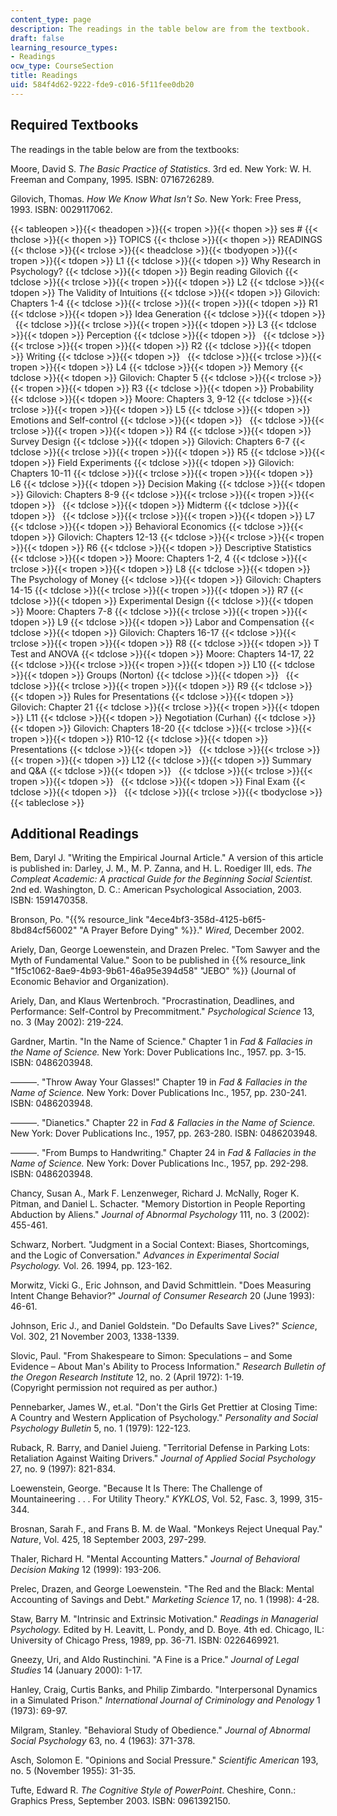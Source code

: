 ```yaml
---
content_type: page
description: The readings in the table below are from the textbook.
draft: false
learning_resource_types:
- Readings
ocw_type: CourseSection
title: Readings
uid: 584f4d62-9222-fde9-c016-5f11fee0db20
---
```

## Required Textbooks

The readings in the table below are from the textbooks:

Moore, David S. _The Basic Practice of Statistics_. 3rd ed. New York: W. H. Freeman and Company, 1995. ISBN: 0716726289.

Gilovich, Thomas. _How We Know What Isn't So_. New York: Free Press, 1993. ISBN: 0029117062.

{{< tableopen >}}{{< theadopen >}}{{< tropen >}}{{< thopen >}}
ses #
{{< thclose >}}{{< thopen >}}
TOPICS
{{< thclose >}}{{< thopen >}}
READINGS
{{< thclose >}}{{< trclose >}}{{< theadclose >}}{{< tbodyopen >}}{{< tropen >}}{{< tdopen >}}
L1
{{< tdclose >}}{{< tdopen >}}
Why Research in Psychology?
{{< tdclose >}}{{< tdopen >}}
Begin reading Gilovich
{{< tdclose >}}{{< trclose >}}{{< tropen >}}{{< tdopen >}}
L2
{{< tdclose >}}{{< tdopen >}}
The Validity of Intuitions
{{< tdclose >}}{{< tdopen >}}
Gilovich: Chapters 1-4
{{< tdclose >}}{{< trclose >}}{{< tropen >}}{{< tdopen >}}
R1
{{< tdclose >}}{{< tdopen >}}
Idea Generation
{{< tdclose >}}{{< tdopen >}}
 
{{< tdclose >}}{{< trclose >}}{{< tropen >}}{{< tdopen >}}
L3
{{< tdclose >}}{{< tdopen >}}
Perception
{{< tdclose >}}{{< tdopen >}}
 
{{< tdclose >}}{{< trclose >}}{{< tropen >}}{{< tdopen >}}
R2
{{< tdclose >}}{{< tdopen >}}
Writing
{{< tdclose >}}{{< tdopen >}}
 
{{< tdclose >}}{{< trclose >}}{{< tropen >}}{{< tdopen >}}
L4
{{< tdclose >}}{{< tdopen >}}
Memory
{{< tdclose >}}{{< tdopen >}}
Gilovich: Chapter 5
{{< tdclose >}}{{< trclose >}}{{< tropen >}}{{< tdopen >}}
R3
{{< tdclose >}}{{< tdopen >}}
Probability
{{< tdclose >}}{{< tdopen >}}
Moore: Chapters 3, 9-12
{{< tdclose >}}{{< trclose >}}{{< tropen >}}{{< tdopen >}}
L5
{{< tdclose >}}{{< tdopen >}}
Emotions and Self-control
{{< tdclose >}}{{< tdopen >}}
 
{{< tdclose >}}{{< trclose >}}{{< tropen >}}{{< tdopen >}}
R4
{{< tdclose >}}{{< tdopen >}}
Survey Design
{{< tdclose >}}{{< tdopen >}}
Gilovich: Chapters 6-7
{{< tdclose >}}{{< trclose >}}{{< tropen >}}{{< tdopen >}}
R5
{{< tdclose >}}{{< tdopen >}}
Field Experiments
{{< tdclose >}}{{< tdopen >}}
Gilovich: Chapters 10-11
{{< tdclose >}}{{< trclose >}}{{< tropen >}}{{< tdopen >}}
L6
{{< tdclose >}}{{< tdopen >}}
Decision Making
{{< tdclose >}}{{< tdopen >}}
Gilovich: Chapters 8-9
{{< tdclose >}}{{< trclose >}}{{< tropen >}}{{< tdopen >}}
 
{{< tdclose >}}{{< tdopen >}}
Midterm
{{< tdclose >}}{{< tdopen >}}
 
{{< tdclose >}}{{< trclose >}}{{< tropen >}}{{< tdopen >}}
L7
{{< tdclose >}}{{< tdopen >}}
Behavioral Economics
{{< tdclose >}}{{< tdopen >}}
Gilovich: Chapters 12-13
{{< tdclose >}}{{< trclose >}}{{< tropen >}}{{< tdopen >}}
R6
{{< tdclose >}}{{< tdopen >}}
Descriptive Statistics
{{< tdclose >}}{{< tdopen >}}
Moore: Chapters 1-2, 4
{{< tdclose >}}{{< trclose >}}{{< tropen >}}{{< tdopen >}}
L8
{{< tdclose >}}{{< tdopen >}}
The Psychology of Money
{{< tdclose >}}{{< tdopen >}}
Gilovich: Chapters 14-15
{{< tdclose >}}{{< trclose >}}{{< tropen >}}{{< tdopen >}}
R7
{{< tdclose >}}{{< tdopen >}}
Experimental Design
{{< tdclose >}}{{< tdopen >}}
Moore: Chapters 7-8
{{< tdclose >}}{{< trclose >}}{{< tropen >}}{{< tdopen >}}
L9
{{< tdclose >}}{{< tdopen >}}
Labor and Compensation
{{< tdclose >}}{{< tdopen >}}
Gilovich: Chapters 16-17
{{< tdclose >}}{{< trclose >}}{{< tropen >}}{{< tdopen >}}
R8
{{< tdclose >}}{{< tdopen >}}
T Test and ANOVA
{{< tdclose >}}{{< tdopen >}}
Moore: Chapters 14-17, 22
{{< tdclose >}}{{< trclose >}}{{< tropen >}}{{< tdopen >}}
L10
{{< tdclose >}}{{< tdopen >}}
Groups (Norton)
{{< tdclose >}}{{< tdopen >}}
 
{{< tdclose >}}{{< trclose >}}{{< tropen >}}{{< tdopen >}}
R9
{{< tdclose >}}{{< tdopen >}}
Rules for Presentations
{{< tdclose >}}{{< tdopen >}}
Gilovich: Chapter 21
{{< tdclose >}}{{< trclose >}}{{< tropen >}}{{< tdopen >}}
L11
{{< tdclose >}}{{< tdopen >}}
Negotiation (Curhan)
{{< tdclose >}}{{< tdopen >}}
Gilovich: Chapters 18-20
{{< tdclose >}}{{< trclose >}}{{< tropen >}}{{< tdopen >}}
R10-12
{{< tdclose >}}{{< tdopen >}}
Presentations
{{< tdclose >}}{{< tdopen >}}
 
{{< tdclose >}}{{< trclose >}}{{< tropen >}}{{< tdopen >}}
L12
{{< tdclose >}}{{< tdopen >}}
Summary and Q&A
{{< tdclose >}}{{< tdopen >}}
 
{{< tdclose >}}{{< trclose >}}{{< tropen >}}{{< tdopen >}}
 
{{< tdclose >}}{{< tdopen >}}
Final Exam
{{< tdclose >}}{{< tdopen >}}
 
{{< tdclose >}}{{< trclose >}}{{< tbodyclose >}}{{< tableclose >}}

## Additional Readings

Bem, Daryl J. "Writing the Empirical Journal Article." A version of this article is published in: Darley, J. M., M. P. Zanna, and H. L. Roediger III, eds. _The Compleat Academic: A practical Guide for the Beginning Social Scientist._ 2nd ed. Washington, D. C.: American Psychological Association, 2003. ISBN: 1591470358.

Bronson, Po. "{{% resource_link "4ece4bf3-358d-4125-b6f5-8bd84cf56002" "A Prayer Before Dying" %}}." _Wired,_ December 2002.

Ariely, Dan, George Loewenstein, and Drazen Prelec. "Tom Sawyer and the Myth of Fundamental Value." Soon to be published in {{% resource_link "1f5c1062-8ae9-4b93-9b61-46a95e394d58" "JEBO" %}} (Journal of Economic Behavior and Organization).

Ariely, Dan, and Klaus Wertenbroch. "Procrastination, Deadlines, and Performance: Self-Control by Precommitment." _Psychological Science_ 13, no. 3 (May 2002): 219-224.

Gardner, Martin. "In the Name of Science." Chapter 1 in _Fad & Fallacies in the Name of Science._ New York: Dover Publications Inc., 1957. pp. 3-15. ISBN: 0486203948.

———. "Throw Away Your Glasses!" Chapter 19 in _Fad & Fallacies in the Name of Science._ New York: Dover Publications Inc., 1957, pp. 230-241. ISBN: 0486203948.

———. "Dianetics." Chapter 22 in _Fad & Fallacies in the Name of Science._ New York: Dover Publications Inc., 1957, pp. 263-280. ISBN: 0486203948.

———. "From Bumps to Handwriting." Chapter 24 in _Fad & Fallacies in the Name of Science._ New York: Dover Publications Inc., 1957, pp. 292-298. ISBN: 0486203948.

Chancy, Susan A., Mark F. Lenzenweger, Richard J. McNally, Roger K. Pitman, and Daniel L. Schacter. "Memory Distortion in People Reporting Abduction by Aliens." _Journal of Abnormal Psychology_ 111, no. 3 (2002): 455-461.

Schwarz, Norbert. "Judgment in a Social Context: Biases, Shortcomings, and the Logic of Conversation." _Advances in Experimental Social Psychology._ Vol. 26. 1994, pp. 123-162.

Morwitz, Vicki G., Eric Johnson, and David Schmittlein. "Does Measuring Intent Change Behavior?" _Journal of Consumer Research_ 20 (June 1993): 46-61.

Johnson, Eric J., and Daniel Goldstein. "Do Defaults Save Lives?" _Science_, Vol. 302, 21 November 2003, 1338-1339.

Slovic, Paul. "From Shakespeare to Simon: Speculations – and Some Evidence – About Man's Ability to Process Information." _Research Bulletin of the Oregon Research Institute_ 12, no. 2 (April 1972): 1-19.   
(Copyright permission not required as per author.)

Pennebarker, James W., et.al. "Don't the Girls Get Prettier at Closing Time: A Country and Western Application of Psychology." _Personality and Social Psychology Bulletin_ 5, no. 1 (1979): 122-123.

Ruback, R. Barry, and Daniel Juieng. "Territorial Defense in Parking Lots: Retaliation Against Waiting Drivers." _Journal of Applied Social Psychology_ 27, no. 9 (1997): 821-834.

Loewenstein, George. "Because It Is There: The Challenge of Mountaineering . . . For Utility Theory." _KYKLOS_, Vol. 52, Fasc. 3, 1999, 315-344.

Brosnan, Sarah F., and Frans B. M. de Waal. "Monkeys Reject Unequal Pay." _Nature_, Vol. 425, 18 September 2003, 297-299.

Thaler, Richard H. "Mental Accounting Matters." _Journal of Behavioral Decision Making_ 12 (1999): 193-206.

Prelec, Drazen, and George Loewenstein. "The Red and the Black: Mental Accounting of Savings and Debt." _Marketing Science_ 17, no. 1 (1998): 4-28.

Staw, Barry M. "Intrinsic and Extrinsic Motivation." _Readings in Managerial Psychology._ Edited by H. Leavitt, L. Pondy, and D. Boye. 4th ed. Chicago, IL: University of Chicago Press, 1989, pp. 36-71. ISBN: 0226469921.

Gneezy, Uri, and Aldo Rustinchini. "A Fine is a Price." _Journal of Legal Studies_ 14 (January 2000): 1-17.

Hanley, Craig, Curtis Banks, and Philip Zimbardo. "Interpersonal Dynamics in a Simulated Prison." _International Journal of Criminology and Penology_ 1 (1973): 69-97.

Milgram, Stanley. "Behavioral Study of Obedience." _Journal of Abnormal Social Psychology_ 63, no. 4 (1963): 371-378.

Asch, Solomon E. "Opinions and Social Pressure." _Scientific American_ 193, no. 5 (November 1955): 31-35.

Tufte, Edward R. _The Cognitive Style of PowerPoint_. Cheshire, Conn.: Graphics Press, September 2003. ISBN: 0961392150.